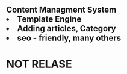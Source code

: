 <h2>Content Managment System </b2> 
<li> Template Engine</li> 
<li>Adding articles, Category </li> 
<li> seo - friendly, many others </li>

<h1>NOT RELASE</h1>
